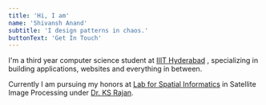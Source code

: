 ```yaml
---
title: 'Hi, I am'
name: 'Shivansh Anand'
subtitle: 'I design patterns in chaos.'
buttonText: 'Get In Touch'
---
```


I'm a third year computer science student at [IIIT Hyderabad](https://www.iiit.ac.in/)
, specializing in building applications, websites and everything in between.

Currently I am pursuing my honors at [Lab for Spatial Informatics](http://lsi.iiit.ac.in/website/) in Satellite Image Processing under [Dr. KS Rajan](https://www.iiit.ac.in/people/faculty/rajan/).